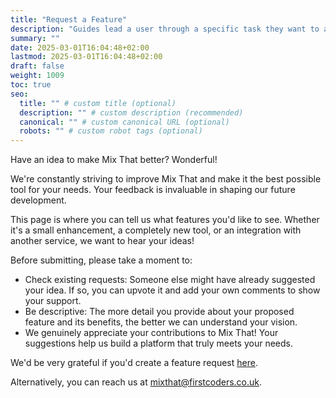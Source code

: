```yaml
---
title: "Request a Feature"
description: "Guides lead a user through a specific task they want to accomplish, often with a sequence of steps."
summary: ""
date: 2025-03-01T16:04:48+02:00
lastmod: 2025-03-01T16:04:48+02:00
draft: false
weight: 1009
toc: true
seo:
  title: "" # custom title (optional)
  description: "" # custom description (recommended)
  canonical: "" # custom canonical URL (optional)
  robots: "" # custom robot tags (optional)
---
```


Have an idea to make Mix That better? Wonderful!

We're constantly striving to improve Mix That and make it the best possible tool for your needs. Your feedback is invaluable in shaping our future development.

This page is where you can tell us what features you'd like to see. Whether it's a small enhancement, a completely new tool, or an integration with another service, we want to hear your ideas!

Before submitting, please take a moment to:

- Check existing requests: Someone else might have already suggested your idea. If so, you can upvote it and add your own comments to show your support.
- Be descriptive: The more detail you provide about your proposed feature and its benefits, the better we can understand your vision.
- We genuinely appreciate your contributions to Mix That! Your suggestions help us build a platform that truly meets your needs.

We'd be very grateful if you'd create a feature request [here](https://github.com/firstcoders/mixthat).

Alternatively, you can reach us at [mixthat@firstcoders.co.uk](mailto:mixthat@firstcoders.co.uk).
